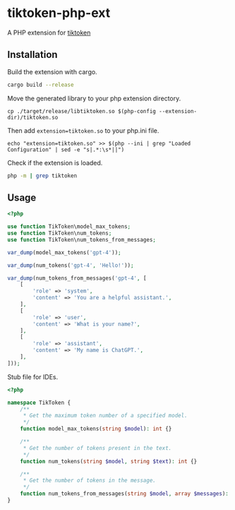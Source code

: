 # tiktoken-php-ext

A PHP extension for [tiktoken](https://github.com/openai/tiktoken)

## Installation

Build the extension with cargo.
```bash
cargo build --release
```

Move the generated library to your php extension directory.
```
cp ./target/release/libtiktoken.so $(php-config --extension-dir)/tiktoken.so
```

Then add `extension=tiktoken.so` to your php.ini file.
```
echo "extension=tiktoken.so" >> $(php --ini | grep "Loaded Configuration" | sed -e "s|.*:\s*||")
```

Check if the extension is loaded.
```bash
php -m | grep tiktoken
```

## Usage

```php
<?php

use function TikToken\model_max_tokens;
use function TikToken\num_tokens;
use function TikToken\num_tokens_from_messages;

var_dump(model_max_tokens('gpt-4'));

var_dump(num_tokens('gpt-4', 'Hello!'));

var_dump(num_tokens_from_messages('gpt-4', [
    [
        'role' => 'system',
        'content' => 'You are a helpful assistant.',
    ],
    [
        'role' => 'user',
        'content' => 'What is your name?',
    ],
    [
        'role' => 'assistant',
        'content' => 'My name is ChatGPT.',
    ],
]));
```

Stub file for IDEs.
```php
<?php

namespace TikToken {
    /**
     * Get the maximum token number of a specified model.
     */
    function model_max_tokens(string $model): int {}

    /**
     * Get the number of tokens present in the text.
     */
    function num_tokens(string $model, string $text): int {}

    /**
     * Get the number of tokens in the message.
     */
    function num_tokens_from_messages(string $model, array $messages): int {}
}
```
